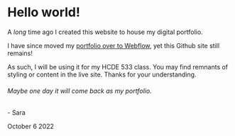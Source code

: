 # Hello world!

A *long* time ago I created this website to house my digital portfolio.

I have since moved my [portfolio over to Webflow](https://saracagle.webflow.io/), yet this Github site still remains!

As such, I will be using it for my HCDE 533 class. You may find remnants of styling or content in the live site. Thanks for your understanding.

###### Maybe one day it will come back as my portfolio.

\- Sara 

 October 6 2022